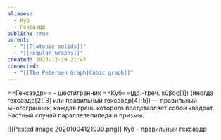 ```yaml
---
aliases:
  - Куб
  - Гексаэдр
publish: true
parent:
  - "[[Platonic solids]]"
  - "[[Regular Graphs]]"
created: 2023-12-19 21:47
connected:
  - "[[The Petersen Graph|Cubic graph]]"
---
```



==Гексаэдр== - шестигранник
==Куб==(др.-греч. κύβος[1]) (иногда гекса́эдр[2][3] или правильный гекса́эдр[4][5]) — правильный многогранник, каждая грань которого представляет собой квадрат. Частный случай параллелепипеда и призмы.

![[Pasted image 20201004121939.png]]
Куб - правильный гексаэдр